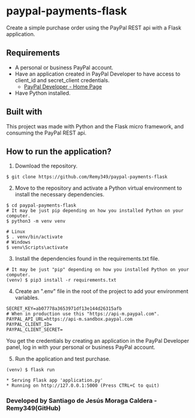 # paypal-payments-flask

Create a simple purchase order using the PayPal REST api with a Flask application.

## Requirements

- A personal or business PayPal account.
- Have an application created in PayPal Developer to have access to client_id and secret_client credentials.
  - [PayPal Developer - Home Page](https://developer.paypal.com/home/)
- Have Python installed.

## Built with

This project was made with Python and the Flask micro framework, and consuming the PayPal REST api.

## How to run the application?

1. Download the repository.

```Shell
$ git clone https://github.com/Remy349/paypal-payments-flask
```

2. Move to the repository and activate a Python virtual environment to install the necessary dependencies.

```Shell
$ cd paypal-payments-flask
# It may be just pip depending on how you installed Python on your computer.
$ python3 -m venv venv

# Linux
$ . venv/bin/activate
# Windows
$ venv\Scripts\activate
```

3. Install the dependencies found in the requirements.txt file.

```Shell
# It may be just "pip" depending on how you installed Python on your computer.
(venv) $ pip3 install -r requirements.txt
```

4. Create an ".env" file in the root of the project to add your environment variables.

```Shell
SECRET_KEY=ab07778a3653971df13e144d26315afb
# When in production use this "https://api-m.paypal.com".
PAYPAL_API_URL=https://api-m.sandbox.paypal.com
PAYPAL_CLIENT_ID=
PAYPAL_CLIENT_SECRET=
```

You get the credentials by creating an application in the PayPal Developer panel, log in with your personal or business PayPal account.

5. Run the application and test purchase.

```Shell
(venv) $ flask run

* Serving Flask app 'application.py'
* Running on http://127.0.0.1:5000 (Press CTRL+C to quit)
```

### Developed by Santiago de Jesús Moraga Caldera - Remy349(GitHub)
